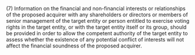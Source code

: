 (7) Information on the financial and non-financial interests or relationships of the proposed acquirer with any shareholders or directors or members of senior management of the target entity or person entitled to exercise voting rights in the target entity, or with the target entity itself or its group, should be provided in order to allow the competent authority of the target entity to assess whether the existence of any potential conflict of interests will not affect the financial soundness of the proposed acquirer.